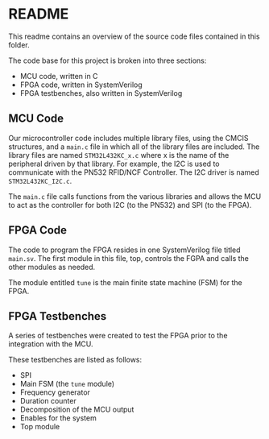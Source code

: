# README
This readme contains an overview of the source code files contained in this folder.

The code base for this project is broken into three sections:

* MCU code, written in C
* FPGA code, written in SystemVerilog
* FPGA testbenches, also written in SystemVerilog

## MCU Code
Our microcontroller code includes multiple library files, using the CMCIS structures, and a `main.c` file in which all of the library files are included. The library files are named `STM32L432KC_x.c` where x is the name of the peripheral driven by that library. For example, the I2C is used to communicate with the PN532 RFID/NCF Controller. The I2C driver is named `STM32L432KC_I2C.c`.

The `main.c` file calls functions from the various libraries and allows the MCU to act as the controller for both I2C (to the PN532) and SPI (to the FPGA).

## FPGA Code
The code to program the FPGA resides in one SystemVerilog file titled `main.sv`. The first module in this file, top, controls the FGPA and calls the other modules as needed.

The module entitled `tune` is the main finite state machine (FSM) for the FPGA.

## FPGA Testbenches

A series of testbenches were created to test the FPGA prior to the integration with the MCU.

These testbenches are listed as follows:

* SPI
* Main FSM (the `tune` module)
* Frequency generator
* Duration counter
* Decomposition of the MCU output
* Enables for the system
* Top module
